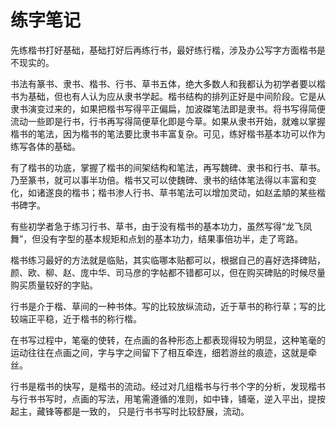 练字笔记
======

先练楷书打好基础，基础打好后再练行书，最好练行楷，涉及办公写字方面楷书是不现实的。

书法有篆书、隶书、楷书、行书、草书五体，绝大多数人和我都认为初学者要以楷书为基础，但也有人认为应从隶书学起。楷书结构的排列正好是中间阶段。它是从隶书演变过来的，如果把楷书写得平正偏扁，加波磔笔法即是隶书。将书写得简便流动一些即是行书，行书再写得简便草化即是今草。如果从隶书开始，就难以掌握楷书的笔法，因为楷书的笔法要比隶书丰富复杂。可见，练好楷书基本功可以作为练写各体的基础。

有了楷书的功底，掌握了楷书的间架结构和笔法，再写魏碑、隶书和行书、草书。乃至篆书，就可以事半功倍。楷书又可以使魏碑、隶书的结体笔法得以丰富和变化，如诸遂良的楷书；楷书渗人行书、草书笔法可以增加灵动，如赵孟頫的某些楷书碑字。

有些初学者急于练习行书、草书，由于没有楷书的基本功力，虽然写得“龙飞凤舞”，但没有字型的基本规矩和点划的基本功力，结果事倍功半，走了弯路。

楷书练习最好的方法就是临贴，其实临哪本贴都可以，根据自己的喜好选择碑贴，颜、欧、柳、赵、庞中华、司马彦的字帖都不错都可以，但在购买碑贴的时候尽量购买质量较好的字贴。

行书是介于楷、草间的一种书体。写的比较放纵流动，近于草书的称行草；写的比较端正平稳，近于楷书的称行楷。

在书写过程中，笔毫的使转，在点画的各种形态上都表现得较为明显，这种笔毫的运动往往在点画之间，字与字之间留下了相互牵连，细若游丝的痕迹，这就是牵丝。

行书是楷书的快写，是楷书的流动。经过对几组楷书与行书个字的分析，发现楷书与行书书写时，点画的写法，用笔需遵循的准则，如中锋，铺毫，逆入平出，提按起主，藏锋等都是一致的， 只是行书书写时比较舒展，流动。
